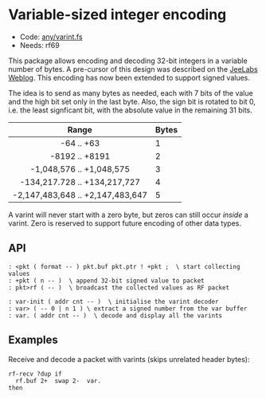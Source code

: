 # Variable-sized integer encoding

[code]: any/varint.fs (rf69)
* Code: <a href="https://github.com/jeelabs/embello/tree/master/explore/1608-forth/flib/any/varint.fs">any/varint.fs</a>
* Needs: rf69

This package allows encoding and decoding 32-bit integers in a variable number of
bytes. A pre-cursor of this design was described on the [JeeLabs
Weblog](http://jeelabs.org/article/1620c/). This encoding has now been extended
to support signed values.

The idea is to send as many bytes as needed,
each with 7 bits of the value and the high bit set only in the last byte.
Also, the sign bit is rotated to bit 0, i.e. the least signficant bit, with
the absolute value in the remaining 31 bits.

| Range | Bytes |
| :---: | --- |
| -64 .. +63 | 1 |
| -8192 .. +8191 | 2 |
| -1,048,576 .. +1,048,575 | 3 |
| -134,217.728 .. +134,217,727 | 4 |
| -2,147,483,648 .. +2,147,483,647 | 5 |

A varint will never start with a zero byte, but zeros can still occur _inside_
a varint. Zero is reserved to support future encoding of other data types.

## API

[defs]: <> (<pkt +pkt pkt>rf)
```
: <pkt ( format -- ) pkt.buf pkt.ptr ! +pkt ;  \ start collecting values
: +pkt ( n -- )  \ append 32-bit signed value to packet
: pkt>rf ( -- )  \ broadcast the collected values as RF packet
```

[defs]: <> (var-init var> var.)
```
: var-init ( addr cnt -- )  \ initialise the varint decoder
: var> ( -- 0 | n 1 ) \ extract a signed number from the var buffer
: var. ( addr cnt -- )  \ decode and display all the varints
```

## Examples

Receive and decode a packet with varints (skips unrelated header bytes):

    rf-recv ?dup if
      rf.buf 2+  swap 2-  var.
    then

